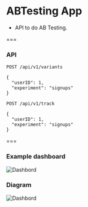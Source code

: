 # ABTesting App

- API to do AB Testing.

===
### API

`POST /api/v1/variants`
```
{
  "userID": 1,
  "experiment": "signups"
}
```


`POST /api/v1/track`
```
{
  "userID": 1,
  "experiment": "signups"
}
```

===

### Example dashboard
![Dashbord](https://github.com/duriana/Duriana-ABTesting/blob/master/Dashbord.png)

### Diagram
![Dashbord](https://github.com/duriana/Duriana-ABTesting/blob/master/Diagram.png)
